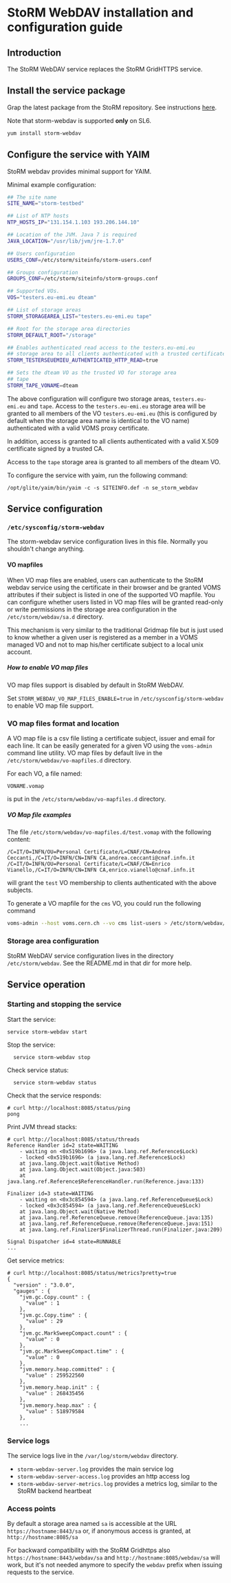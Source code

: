 # StoRM WebDAV installation and configuration guide

## Introduction

The StoRM WebDAV service replaces the StoRM GridHTTPS service.

## Install the service package

Grap the latest package from the StoRM repository. See instructions
[here](http://italiangrid.github.io/storm/download.html).

Note that storm-webdav is supported **only** on SL6.

```bash
yum install storm-webdav
```

## Configure the service with YAIM

StoRM webdav provides minimal support for YAIM.

Minimal example configuration:

```bash
## The site name
SITE_NAME="storm-testbed"

## List of NTP hosts
NTP_HOSTS_IP="131.154.1.103 193.206.144.10"

## Location of the JVM. Java 7 is required
JAVA_LOCATION="/usr/lib/jvm/jre-1.7.0"

## Users configuration
USERS_CONF=/etc/storm/siteinfo/storm-users.conf

## Groups configuration
GROUPS_CONF=/etc/storm/siteinfo/storm-groups.conf

## Supported VOs.
VOS="testers.eu-emi.eu dteam"

## List of storage areas
STORM_STORAGEAREA_LIST="testers.eu-emi.eu tape"

## Root for the storage area directories
STORM_DEFAULT_ROOT="/storage"

## Enables authenticated read access to the testers.eu-emi.eu 
## storage area to all clients authenticated with a trusted certificate
STORM_TESTERSEUEMIEU_AUTHENTICATED_HTTP_READ=true

## Sets the dteam VO as the trusted VO for storage area
## tape
STORM_TAPE_VONAME=dteam
```

The above configuration will configure two storage areas, `testers.eu-emi.eu`
and `tape`. Access to the `testers.eu-emi.eu` storage area will be granted to
all members of the VO `testers.eu-emi.eu` (this is configured by default when
the storage area name is identical to the VO name) authenticated with a valid
VOMS proxy certificate.

In addition, access is granted to all clients authenticated with a valid X.509
certificate signed by a trusted CA.

Access to the `tape` storage area is granted to all members of the dteam VO.

To configure the service with yaim, run the following command:

```
/opt/glite/yaim/bin/yaim -c -s SITEINFO.def -n se_storm_webdav
```

## Service configuration

### `/etc/sysconfig/storm-webdav`

The storm-webdav service configuration lives in this file.
Normally you shouldn't change anything.

#### VO mapfiles

When VO map files are enabled, users can authenticate to the StoRM webdav
service using the certificate in their browser and be granted VOMS attributes
if their subject is listed in one of the supported VO mapfile.
You can configure whether users listed in VO map files will be granted read-only 
or write permissions in the storage area configuration in the `/etc/storm/webdav/sa.d` 
directory.

This mechanism is very similar to the traditional Gridmap file but is just used
to know whether a given user is registered as a member in a VOMS managed VO and
not to map his/her certificate subject to a local unix account.

##### How to enable VO map files

VO map files support is disabled by default in StoRM WebDAV.

Set `STORM_WEBDAV_VO_MAP_FILES_ENABLE=true` in `/etc/sysconfig/storm-webdav` to enable VO map file support.

### VO map files format and location

A VO map file is a csv file listing a certificate subject, issuer and email for each line.
It can be easily generated for a given VO using the `voms-admin` command line utility.
VO map files by default live in the `/etc/storm/webdav/vo-mapfiles.d` directory.

For each VO, a file named:

`VONAME.vomap`

is put in the `/etc/storm/webdav/vo-mapfiles.d` directory. 

##### VO Map file examples

The file `/etc/storm/webdav/vo-mapfiles.d/test.vomap` with the following content:

```csv
/C=IT/O=INFN/OU=Personal Certificate/L=CNAF/CN=Andrea Ceccanti,/C=IT/O=INFN/CN=INFN CA,andrea.ceccanti@cnaf.infn.it
/C=IT/O=INFN/OU=Personal Certificate/L=CNAF/CN=Enrico Vianello,/C=IT/O=INFN/CN=INFN CA,enrico.vianello@cnaf.infn.it
```

will grant the `test` VO membership to clients authenticated with the above subjects.

To generate a VO mapfile for the `cms` VO, you could run the following command

```bash
voms-admin --host voms.cern.ch --vo cms list-users > /etc/storm/webdav/vo-mapfiles.d/cms.vomap
```

### Storage area configuration

StoRM WebDAV service configuration lives in the directory `/etc/storm/webdav`.
See the README.md in that dir for more help.

## Service operation

### Starting and stopping the service

Start the service:

```
service storm-webdav start
```

Stop the service:

```
  service storm-webdav stop
```

Check service status:
```
  service storm-webdav status
```

Check that the service responds:

```
# curl http://localhost:8085/status/ping
pong
```

Print JVM thread stacks:

```
# curl http://localhost:8085/status/threads
Reference Handler id=2 state=WAITING
    - waiting on <0x519b1696> (a java.lang.ref.Reference$Lock)
    - locked <0x519b1696> (a java.lang.ref.Reference$Lock)
    at java.lang.Object.wait(Native Method)
    at java.lang.Object.wait(Object.java:503)
    at java.lang.ref.Reference$ReferenceHandler.run(Reference.java:133)

Finalizer id=3 state=WAITING
    - waiting on <0x3c854594> (a java.lang.ref.ReferenceQueue$Lock)
    - locked <0x3c854594> (a java.lang.ref.ReferenceQueue$Lock)
    at java.lang.Object.wait(Native Method)
    at java.lang.ref.ReferenceQueue.remove(ReferenceQueue.java:135)
    at java.lang.ref.ReferenceQueue.remove(ReferenceQueue.java:151)
    at java.lang.ref.Finalizer$FinalizerThread.run(Finalizer.java:209)

Signal Dispatcher id=4 state=RUNNABLE
...
```

Get service metrics:

```
# curl http://localhost:8085/status/metrics?pretty=true
{
  "version" : "3.0.0",
  "gauges" : {
    "jvm.gc.Copy.count" : {
      "value" : 1
    },
    "jvm.gc.Copy.time" : {
      "value" : 29
    },
    "jvm.gc.MarkSweepCompact.count" : {
      "value" : 0
    },
    "jvm.gc.MarkSweepCompact.time" : {
      "value" : 0
    },
    "jvm.memory.heap.committed" : {
      "value" : 259522560
    },
    "jvm.memory.heap.init" : {
      "value" : 268435456
    },
    "jvm.memory.heap.max" : {
      "value" : 518979584
    },
    ...

```

### Service logs

The service logs live in the `/var/log/storm/webdav` directory.

- `storm-webdav-server.log` provides the main service log
- `storm-webdav-server-access.log` provides an http access log
- `storm-webdav-server-metrics.log` provides a metrics log, similar to the StoRM backend heartbeat

### Access points

By default a storage area named `sa` is accessible at the URL
`https://hostname:8443/sa` or, if anonymous access is granted, at
`http://hostname:8085/sa`

For backward compatibility with the StoRM Gridhttps also
`https://hostname:8443/webdav/sa` and `http://hostname:8085/webdav/sa` will
work, but it's not needed anymore to specify the `webdav` prefix when issuing
requests to the service.
